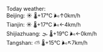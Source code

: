 Today weather:  
Beijing: ☀️ 🌡️+17°C 🌬️↑0km/h  
Tianjin: ☀️ 🌡️+17°C 🌬️←4km/h  
Shijiazhuang: 🌫  🌡️+19°C 🌬️←0km/h  
Tangshan: ⛅️  🌡️+15°C 🌬️↖7km/h  
